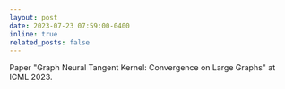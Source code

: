 ```yaml
---
layout: post
date: 2023-07-23 07:59:00-0400
inline: true
related_posts: false
---
```


Paper "Graph Neural Tangent Kernel: Convergence on Large Graphs" at ICML 2023.

